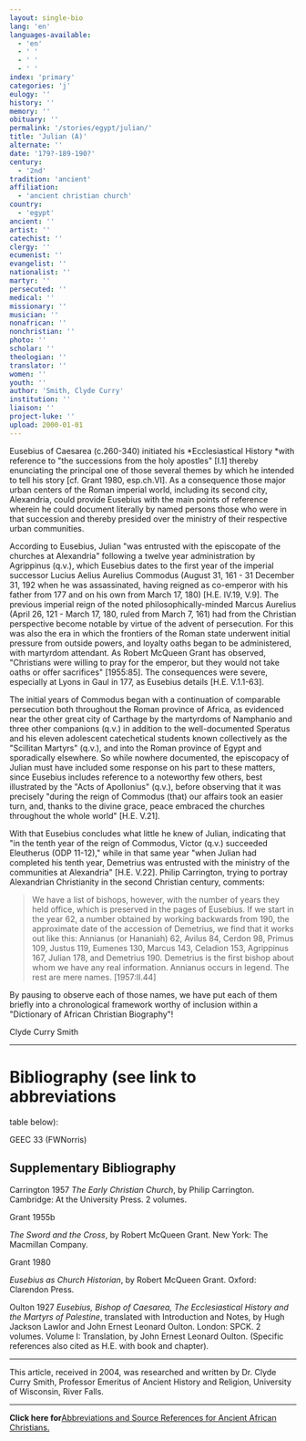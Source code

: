 ```yaml
---
layout: single-bio
lang: 'en'
languages-available:
  - 'en'
  - ' '
  - ' '
  - ' '
index: 'primary'
categories: 'j'
eulogy: ''
history: ''
memory: ''
obituary: ''
permalink: '/stories/egypt/julian/'
title: 'Julian (A)'
alternate: ''
date: '179?-189-190?'
century:
  - '2nd'
tradition: 'ancient'
affiliation:
  - 'ancient christian church'
country:
  - 'egypt'
ancient: ''
artist: ''
catechist: ''
clergy: ''
ecumenist: ''
evangelist: ''
nationalist: ''
martyr: ''
persecuted: ''
medical: ''
missionary: ''
musician: ''
nonafrican: ''
nonchristian: ''
photo: ''
scholar: ''
theologian: ''
translator: ''
women: ''
youth: ''
author: 'Smith, Clyde Curry'
institution: ''
liaison: ''
project-luke: ''
upload: 2000-01-01
---
```



Eusebius of Caesarea (c.260-340) initiated his *Ecclesiastical History *with reference to "the successions from the holy apostles" [I.1] thereby enunciating the principal one of those several themes by which he intended to tell his story [cf. Grant 1980, esp.ch.VI].  As a consequence those major urban centers of the Roman imperial world, including its second city, Alexandria, could provide Eusebius with the main points of reference wherein he could document literally by named persons those who were in that succession and thereby presided over the ministry of their respective urban communities.

According to Eusebius, Julian "was entrusted with the episcopate of the churches at Alexandria" following a twelve year administration by Agrippinus (q.v.), which Eusebius dates to the first year of the imperial successor Lucius Aelius Aurelius Commodus (August 31, 161 - 31 December 31, 192 when he was assassinated, having reigned as co-emperor with his father from 177 and on his own from March 17, 180) [H.E. IV.19, V.9].  The previous imperial reign of the noted philosophically-minded Marcus Aurelius (April 26, 121 - March 17, 180, ruled from March 7, 161) had from the Christian perspective become notable by virtue of the advent of persecution.  For this was also the era in which the frontiers of the Roman state underwent initial pressure from outside powers, and loyalty oaths began to be administered, with martyrdom attendant.  As Robert McQueen Grant has observed, "Christians were willing to pray for the emperor, but they would not take oaths or offer sacrifices" [1955:85].  The consequences were severe, especially at Lyons in Gaul in 177, as Eusebius details [H.E. V.1.1-63].

The initial years of Commodus began with a continuation of comparable persecution both throughout the Roman province of Africa, as evidenced near the other great city of Carthage by the martyrdoms of Namphanio and three other companions (q.v.) in addition to the well-documented Speratus and his eleven adolescent catechetical students known collectively as the "Scillitan Martyrs" (q.v.), and into the Roman province of Egypt and sporadically elsewhere.  So while nowhere documented, the episcopacy of Julian must have included some response on his part to these matters, since Eusebius includes reference to a noteworthy few others, best illustrated by the "Acts of Apollonius" (q.v.), before observing that it was precisely "during the reign of Commodus (that) our affairs took an easier turn, and, thanks to the divine grace, peace embraced the churches throughout the whole world" [H.E. V.21].

With that Eusebius concludes what little he knew of Julian, indicating that "in the tenth year of the reign of Commodus, Victor (q.v.) succeeded Eleutherus (ODP 11-12)," while in that same year "when Julian had completed his tenth year, Demetrius was entrusted with the ministry of the communities at Alexandria" [H.E. V.22].  Philip Carrington, trying to portray Alexandrian Christianity in the second Christian century, comments:

> We have a list of bishops, however, with the number of years they held office, which is preserved in the pages of Eusebius.  If we start in the year 62, a number obtained by working backwards from 190, the approximate date of the accession of Demetrius, we find that it works out like this:  Annianus (or Hananiah) 62, Avilus 84, Cerdon 98, Primus 109, Justus 119, Eumenes 130, Marcus 143, Celadion 153, Agrippinus 167, Julian 178, and Demetrius 190.  Demetrius is the first bishop about whom we have any real information.  Annianus occurs in legend.  The rest are mere names.  [1957:II.44]
> 

By pausing to observe each of those names, we have put each of them briefly into a chronological framework worthy of inclusion within a "Dictionary of African Christian Biography"!

Clyde Curry Smith

---

# Bibliography (see link to abbreviations
table below):

GEEC 33 (FWNorris)

## Supplementary Bibliography

Carrington 1957
*The Early Christian Church*, by Philip Carrington.  Cambridge:  At the University Press.  2 volumes.

Grant 1955b

*The Sword and the Cross*, by Robert McQueen Grant.  New York:  The Macmillan Company.

Grant 1980

*Eusebius as Church Historian*, by Robert McQueen Grant. Oxford:  Clarendon Press.

Oulton 1927
*Eusebius, Bishop of Caesarea, The Ecclesiastical History and the Martyrs of Palestine*, translated with Introduction and Notes, by Hugh Jackson Lawlor and John Ernest Leonard Oulton.  London:  SPCK.  2 volumes.  Volume I:  Translation, by John Ernest Leonard Oulton.  (Specific references also cited as H.E. with book and chapter).

---

This article, received in 2004, was researched and written by Dr. Clyde Curry Smith, Professor Emeritus of Ancient History and Religion, University of Wisconsin, River Falls.

---

**Click here for**[Abbreviations and Source References for Ancient African Christians.](ccs-supplem_biblio.html)